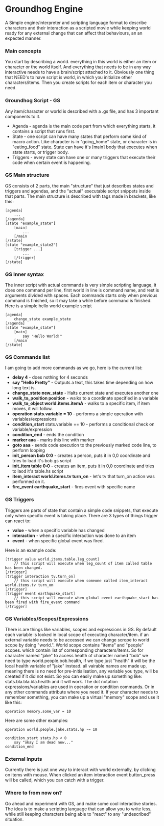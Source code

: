 # Groundhog Engine
A Simple engine/interpreter and scripting language format to describe characters and their
interaction as a scripted movie while keeping world ready for any external change that can affect that behaviours,
an an expected manner.


### Main concepts
You start by describing a world. everything in this world is either an item or character or the world itself.
And everything that needs to be in any way interactive needs to have a brain/script attached to it.
Obviously one thing that NEED's to have script is world, in which you initialize other characters/items.
Then you create scripts for each item or character you need.


### Groundhog Script - GS
Any item/character or world is described with a .gs file, and has 3 important components to it.
* Agenda - agenda is the main code part from which everything starts, it contains a script that runs first.
* State - one script can have many states that perform some kind of macro action. Like character is in "going_home" state, or character is in "eating_food" state.
State can have it's [main] body that executes when state starts, or trigger body.
* Triggers - every state can have one or many triggers that execute their code when certain event is happening.

### GS Main structure
GS consists of 2 parts, the main "structure" that just describes states and triggers and agendas, and the "actual" executable script snippets inside that parts.
The main structure is described with tags made in brackets, like this:

```
[agenda]
    ...
[/agenda]
[state "example_state"]
    [main]
        ...
    [/main
[/state]
[state "example_state2"]
    [trigger ...]
        ...
    [/trigger]
[/state]
```

### GS Inner syntax
The inner script with actual commands is very simple scripting language, it does one command per line,
first world in line is command name, and rest is arguments divided with spaces. Each commands starts only
when previous command is finished, so it may take a while before command is finished.
Here is a simple hello world example script

```
[agenda]
    change_state example_state
[/agenda]
[state "example_state"]
    [main]
        say "Hello World!"
    [/main
[/state]
```

### GS Commands list
I am going to add more commands as we go, here is the current list:

* **delay 4** - does nothing for 4 seconds
* **say "Hello Pretty"** - Outputs a text, this takes time depending on how long text is.
* **change_state new_state** - Halts current state and executes another one
* **walk_to_position position** - walks to a coordinate specified in a variable
* **walk_to_object world.items.itemA** - walks to a specific item, if item moves, it will follow.
* **operation stats.variable = 10** - performs a simple operation with variables/expressions
* **condition_start** stats.variable == 10 - performs a conditional check on variable/expression
* **condition_end** - ends the condition
* **marker aaa** - marks this line with marker
* **goto aaa** - sends code execution to the previously marked code line, to perform looping
* **init_person bob 0:0** - creates a person, puts it in 0,0 coordinate and tries to load it's bob.gs script
* **init_item table 0:0** - creates an item, puts it in 0,0 coordinate and tries to laod it's table.hs script
* **item_interact world.items.tv turn_on** - let's tv that turn_on action was performed on it.
* **fire_event earthquake_start** - fires event with specific name


### GS Triggers
Triggers are parts of state that contain a simple code snippets, that execute only when specific event is taking place.
There are 3 types of things trigger can react to:
* **value** - when a specific variable has changed
* **interaction** - when a specific interaction was done to an item
* **event** - when specific global event was fired.

Here is an example code:

```
[trigger value world.items.table.leg_count]
    // this script will execute when leg_count of item called table has been changed.
[/trigger]
[trigger interaction tv.turn_on]
    // this script will execute when someone called item_interact world.items.tv turn_on
[/trigger]
[trigger event earthquake_start]
    // this script will execute when global event earthquake_start has been fired with fire_event command
[/trigger]
```


### GS Variables/Scopes/Expressions

There is are things like variables, scopes and expressions in GS.
By default each variable is looked in local scope of executing character/item.
if an external variable needs to be accessed we can change scrope to world scope by doing
"world.". World scope contains "items" and "people" scopes. which contain list of corresponding characters/items.
So for character named "jake" to access health of character named "bob" we need to type world.people.bob.health,
if we type just "health" it will be the local health variable of "jake" instead.
all vairable names are made up, meaning there is no need for pre-initialisation, any variable you
type, will be created if it did not exist. So you can easily make up something like:
stats.bla.bla.bla.health and it will work. The dot notation expressions/variables are used in operation or condition commands.
Or in any other commands attribute where you need it.
If your character needs to remember something, you can make up a virtual "memory" scope and use it like this:

```
operation memory.some_var = 10
```

Here are some other examples:

```
operation world.people.jake.stats.hp -= 10
```

```
condition_start stats.hp < 0
    say "okay I am dead now..."
condition_end
```


### External Inputs

Currently there is just one way to interact with world externally, by clicking on items with mouse. When clicked
an item interaction event button_press will be called, which you can catch with a trigger.


### Where to from now on?

Go ahead and experiment with GS, and make some cool interactive stories. The idea is to make a scripting language
that can allow you to write less, while still keeping characters being able to "react" to any "undescribed" situation.